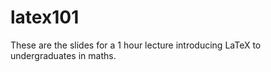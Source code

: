 # latex101

These are the slides for a 1 hour lecture introducing LaTeX to
undergraduates in maths.

